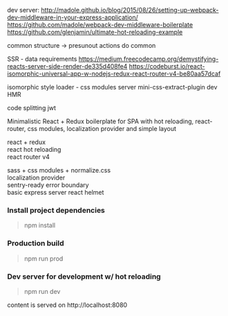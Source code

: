 dev server:
http://madole.github.io/blog/2015/08/26/setting-up-webpack-dev-middleware-in-your-express-application/
https://github.com/madole/webpack-dev-middleware-boilerplate
https://github.com/glenjamin/ultimate-hot-reloading-example

common structure	-> presunout actions do common
  
SSR - data requirements 
https://medium.freecodecamp.org/demystifying-reacts-server-side-render-de335d408fe4
https://codeburst.io/react-isomorphic-universal-app-w-nodejs-redux-react-router-v4-be80aa57dcaf
  
isomorphic style loader - css modules server
mini-css-extract-plugin dev HMR
  
  

code splitting
jwt



Minimalistic React + Redux boilerplate for SPA with hot reloading, react-router, css modules, localization provider and simple layout  

  
react + redux  
react hot reloading  
react router v4  
  
sass + css modules + normalize.css  
localization provider  
sentry-ready error boundary  
basic express server
react helmet

  
### Install project dependencies  
> npm install  
  
### Production build  
> npm run prod  
  
### Dev server for development w/ hot reloading  
> npm run dev  

content is served on http://localhost:8080
